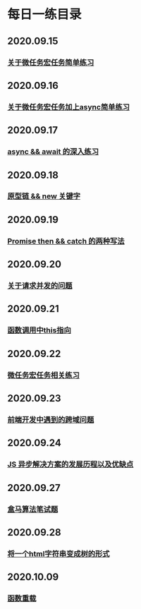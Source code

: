 # 每日一练目录

## 2020.09.15

### [关于微任务宏任务简单练习](2020-09-15.md)

## 2020.09.16
### [关于微任务宏任务加上async简单练习](2020-09-16.md)

## 2020.09.17
### [async && await 的深入练习](2020-09-17.md)

## 2020.09.18
### [原型链 && new 关键字](2020-09-18.md)

## 2020.09.19
### [Promise then && catch 的两种写法](2020-09-19.md)

## 2020.09.20
### [关于请求并发的问题](2020-09-20.md)

## 2020.09.21
### [函数调用中this指向](2020-09-21.md)

## 2020.09.22
### [微任务宏任务相关练习](2020-09-22.md)

## 2020.09.23
### [前端开发中遇到的跨域问题](2020-09-23.md)

## 2020.09.24
### [JS 异步解决方案的发展历程以及优缺点](2020-09-24.md)

## 2020.09.27
### [盒马算法笔试题](2020-09-27.md)

## 2020.09.28
### [将一个html字符串变成树的形式](2020-09-28.md)

## 2020.10.09
### [函数重载](2020-10-09.md)